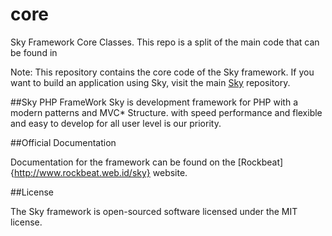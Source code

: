 # core
Sky Framework Core Classes. This repo is a split of the main code that can be found in

Note: This repository contains the core code of the Sky framework. If you want to build an application using Sky, visit the main [Sky](https://github.com/rockman84/Sky) repository.


##Sky PHP FrameWork
Sky is development framework for PHP with a modern patterns and MVC* Structure.
with speed performance and flexible and easy to develop for all user level is our priority.

##Official Documentation

Documentation for the framework can be found on the [Rockbeat]{http://www.rockbeat.web.id/sky} website.

##License

The Sky framework is open-sourced software licensed under the MIT license.